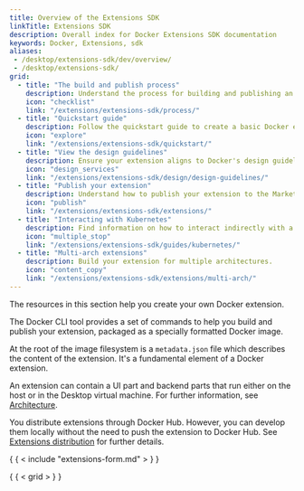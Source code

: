 ```yaml
---
title: Overview of the Extensions SDK
linkTitle: Extensions SDK
description: Overall index for Docker Extensions SDK documentation
keywords: Docker, Extensions, sdk
aliases:
 - /desktop/extensions-sdk/dev/overview/
 - /desktop/extensions-sdk/
grid:
  - title: "The build and publish process"
    description: Understand the process for building and publishing an extension.
    icon: "checklist"
    link: "/extensions/extensions-sdk/process/"
  - title: "Quickstart guide"
    description: Follow the quickstart guide to create a basic Docker extension quickly.
    icon: "explore"
    link: "/extensions/extensions-sdk/quickstart/"
  - title: "View the design guidelines"
    description: Ensure your extension aligns to Docker's design guidelines and principles.
    icon: "design_services"
    link: "/extensions/extensions-sdk/design/design-guidelines/"
  - title: "Publish your extension"
    description: Understand how to publish your extension to the Marketplace.
    icon: "publish"
    link: "/extensions/extensions-sdk/extensions/"
  - title: "Interacting with Kubernetes"
    description: Find information on how to interact indirectly with a Kubernetes cluster from your Docker extension.
    icon: "multiple_stop"
    link: "/extensions/extensions-sdk/guides/kubernetes/"
  - title: "Multi-arch extensions"
    description: Build your extension for multiple architectures.
    icon: "content_copy"
    link: "/extensions/extensions-sdk/extensions/multi-arch/"
---
```


The resources in this section help you create your own Docker extension.

The Docker CLI tool provides a set of commands to help you build and publish your extension, packaged as a
specially formatted Docker image.

At the root of the image filesystem is a `metadata.json` file which describes the content of the extension.
It's a fundamental element of a Docker extension.

An extension can contain a UI part and backend parts that run either on the host or in the Desktop virtual machine.
For further information, see [Architecture](architecture/index.md).

You distribute extensions through Docker Hub. However, you can develop them locally without the need to push
the extension to Docker Hub. See [Extensions distribution](extensions/DISTRIBUTION.md) for further details.

{ { < include "extensions-form.md" > } }

{ { < grid > } }
